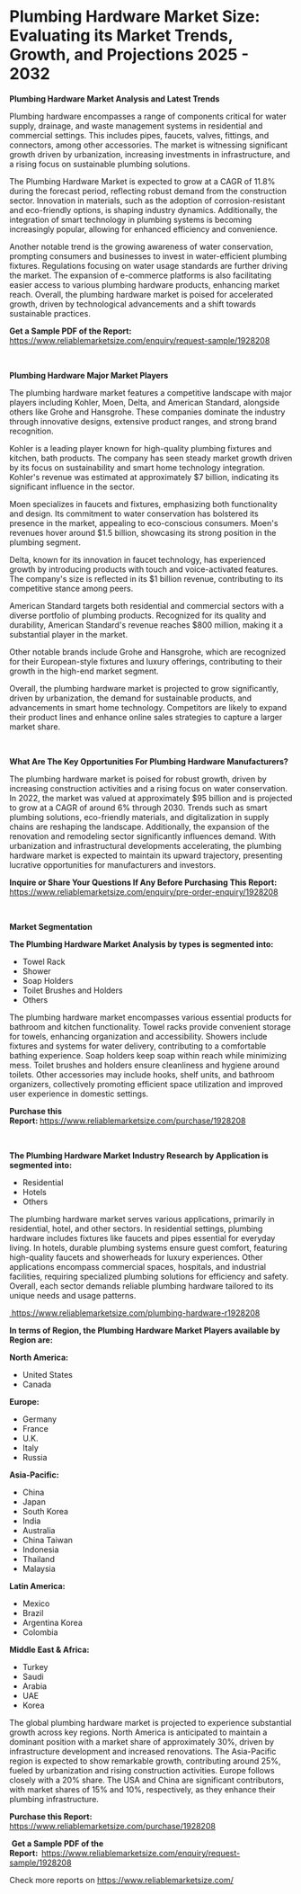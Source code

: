 <p><h1>Plumbing Hardware Market Size: Evaluating its Market Trends, Growth, and Projections 2025 - 2032</h1></p><p><strong>Plumbing Hardware Market Analysis and Latest Trends</strong></p>
<p><p>Plumbing hardware encompasses a range of components critical for water supply, drainage, and waste management systems in residential and commercial settings. This includes pipes, faucets, valves, fittings, and connectors, among other accessories. The market is witnessing significant growth driven by urbanization, increasing investments in infrastructure, and a rising focus on sustainable plumbing solutions.</p><p>The Plumbing Hardware Market is expected to grow at a CAGR of 11.8% during the forecast period, reflecting robust demand from the construction sector. Innovation in materials, such as the adoption of corrosion-resistant and eco-friendly options, is shaping industry dynamics. Additionally, the integration of smart technology in plumbing systems is becoming increasingly popular, allowing for enhanced efficiency and convenience.</p><p>Another notable trend is the growing awareness of water conservation, prompting consumers and businesses to invest in water-efficient plumbing fixtures. Regulations focusing on water usage standards are further driving the market. The expansion of e-commerce platforms is also facilitating easier access to various plumbing hardware products, enhancing market reach. Overall, the plumbing hardware market is poised for accelerated growth, driven by technological advancements and a shift towards sustainable practices.</p></p>
<p><strong>Get a Sample PDF of the Report:&nbsp;</strong> <a href="https://www.reliablemarketsize.com/enquiry/request-sample/1928208?utm_campaign=973&utm_medium=2&utm_source=Github&utm_content=ia&utm_term=15012025&utm_id=plumbing-hardware">https://www.reliablemarketsize.com/enquiry/request-sample/1928208</a></p>
<p>&nbsp;</p>
<p><strong>Plumbing Hardware Major Market Players</strong></p>
<p><p>The plumbing hardware market features a competitive landscape with major players including Kohler, Moen, Delta, and American Standard, alongside others like Grohe and Hansgrohe. These companies dominate the industry through innovative designs, extensive product ranges, and strong brand recognition.</p><p>Kohler is a leading player known for high-quality plumbing fixtures and kitchen, bath products. The company has seen steady market growth driven by its focus on sustainability and smart home technology integration. Kohler's revenue was estimated at approximately $7 billion, indicating its significant influence in the sector.</p><p>Moen specializes in faucets and fixtures, emphasizing both functionality and design. Its commitment to water conservation has bolstered its presence in the market, appealing to eco-conscious consumers. Moen's revenues hover around $1.5 billion, showcasing its strong position in the plumbing segment.</p><p>Delta, known for its innovation in faucet technology, has experienced growth by introducing products with touch and voice-activated features. The company's size is reflected in its $1 billion revenue, contributing to its competitive stance among peers.</p><p>American Standard targets both residential and commercial sectors with a diverse portfolio of plumbing products. Recognized for its quality and durability, American Standard's revenue reaches $800 million, making it a substantial player in the market.</p><p>Other notable brands include Grohe and Hansgrohe, which are recognized for their European-style fixtures and luxury offerings, contributing to their growth in the high-end market segment.</p><p>Overall, the plumbing hardware market is projected to grow significantly, driven by urbanization, the demand for sustainable products, and advancements in smart home technology. Competitors are likely to expand their product lines and enhance online sales strategies to capture a larger market share.</p></p>
<p>&nbsp;</p>
<p><strong>What Are The Key Opportunities For Plumbing Hardware Manufacturers?</strong></p>
<p><p>The plumbing hardware market is poised for robust growth, driven by increasing construction activities and a rising focus on water conservation. In 2022, the market was valued at approximately $95 billion and is projected to grow at a CAGR of around 6% through 2030. Trends such as smart plumbing solutions, eco-friendly materials, and digitalization in supply chains are reshaping the landscape. Additionally, the expansion of the renovation and remodeling sector significantly influences demand. With urbanization and infrastructural developments accelerating, the plumbing hardware market is expected to maintain its upward trajectory, presenting lucrative opportunities for manufacturers and investors.</p></p>
<p><strong>Inquire or Share Your Questions If Any Before Purchasing This Report:</strong> <a href="https://www.reliablemarketsize.com/enquiry/pre-order-enquiry/1928208?utm_campaign=973&utm_medium=2&utm_source=Github&utm_content=ia&utm_term=15012025&utm_id=plumbing-hardware">https://www.reliablemarketsize.com/enquiry/pre-order-enquiry/1928208</a></p>
<p>&nbsp;</p>
<p><strong>Market Segmentation</strong></p>
<p><strong>The Plumbing Hardware Market Analysis by types is segmented into:</strong></p>
<p><ul><li>Towel Rack</li><li>Shower</li><li>Soap Holders</li><li>Toilet Brushes and Holders</li><li>Others</li></ul></p>
<p><p>The plumbing hardware market encompasses various essential products for bathroom and kitchen functionality. Towel racks provide convenient storage for towels, enhancing organization and accessibility. Showers include fixtures and systems for water delivery, contributing to a comfortable bathing experience. Soap holders keep soap within reach while minimizing mess. Toilet brushes and holders ensure cleanliness and hygiene around toilets. Other accessories may include hooks, shelf units, and bathroom organizers, collectively promoting efficient space utilization and improved user experience in domestic settings.</p></p>
<p><strong>Purchase this Report:&nbsp;</strong><a href="https://www.reliablemarketsize.com/purchase/1928208?utm_campaign=973&utm_medium=2&utm_source=Github&utm_content=ia&utm_term=15012025&utm_id=plumbing-hardware">https://www.reliablemarketsize.com/purchase/1928208</a></p>
<p>&nbsp;</p>
<p><strong>The Plumbing Hardware Market Industry Research by Application is segmented into:</strong></p>
<p><ul><li>Residential</li><li>Hotels</li><li>Others</li></ul></p>
<p><p>The plumbing hardware market serves various applications, primarily in residential, hotel, and other sectors. In residential settings, plumbing hardware includes fixtures like faucets and pipes essential for everyday living. In hotels, durable plumbing systems ensure guest comfort, featuring high-quality faucets and showerheads for luxury experiences. Other applications encompass commercial spaces, hospitals, and industrial facilities, requiring specialized plumbing solutions for efficiency and safety. Overall, each sector demands reliable plumbing hardware tailored to its unique needs and usage patterns.</p></p>
<p><a href="https://www.reliablemarketsize.com/plumbing-hardware-r1928208?utm_campaign=973&utm_medium=2&utm_source=Github&utm_content=ia&utm_term=15012025&utm_id=plumbing-hardware">&nbsp;https://www.reliablemarketsize.com/plumbing-hardware-r1928208</a></p>
<p><strong>In terms of Region, the Plumbing Hardware Market Players available by Region are:</strong></p>
<p>
    <p> <strong> North America: </strong>
        <ul>
            <li>United States</li>
            <li>Canada</li>
        </ul>
        </p> 
    <p> <strong> Europe: </strong>
        <ul>
            <li>Germany</li>
            <li>France</li>
            <li>U.K.</li>
            <li>Italy</li>
            <li>Russia</li>
        </ul>
        </p> 
    <p> <strong> Asia-Pacific: </strong>
        <ul>
            <li>China</li>
            <li>Japan</li>
            <li>South Korea</li>
            <li>India</li>
            <li>Australia</li>
            <li>China Taiwan</li>
            <li>Indonesia</li>
            <li>Thailand</li>
            <li>Malaysia</li>
        </ul>
        </p> 
    <p> <strong> Latin America: </strong>
        <ul>
            <li>Mexico</li>
            <li>Brazil</li>
            <li>Argentina Korea</li>
            <li>Colombia</li>
        </ul>
        </p> 
    <p> <strong> Middle East & Africa: </strong>
        <ul>
            <li>Turkey</li>
            <li>Saudi</li>
            <li>Arabia</li>
            <li>UAE</li>
            <li>Korea</li>
        </ul>
    </p>
    </p>
<p><p>The global plumbing hardware market is projected to experience substantial growth across key regions. North America is anticipated to maintain a dominant position with a market share of approximately 30%, driven by infrastructure development and increased renovations. The Asia-Pacific region is expected to show remarkable growth, contributing around 25%, fueled by urbanization and rising construction activities. Europe follows closely with a 20% share. The USA and China are significant contributors, with market shares of 15% and 10%, respectively, as they enhance their plumbing infrastructure.</p></p>
<p><strong>Purchase this Report: </strong><a href="https://www.reliablemarketsize.com/purchase/1928208?utm_campaign=973&utm_medium=2&utm_source=Github&utm_content=ia&utm_term=15012025&utm_id=plumbing-hardware">https://www.reliablemarketsize.com/purchase/1928208</a></p>
<p>&nbsp;<strong>Get a Sample PDF of the Report:&nbsp;&nbsp;</strong><a href="https://www.reliablemarketsize.com/enquiry/request-sample/1928208?utm_campaign=973&utm_medium=2&utm_source=Github&utm_content=ia&utm_term=15012025&utm_id=plumbing-hardware">https://www.reliablemarketsize.com/enquiry/request-sample/1928208</a></p>
<p><strong></strong></p>
<p>Check more reports on <a href="https://www.reliablemarketsize.com/?utm_campaign=973&utm_medium=2&utm_source=Github&utm_content=ia&utm_term=15012025&utm_id=plumbing-hardware">https://www.reliablemarketsize.com/</a></p>